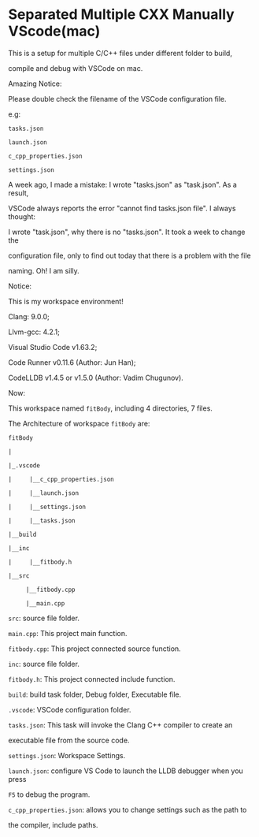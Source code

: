 # Separated Multiple CXX Manually VScode(mac)

This is a setup for multiple C/C++ files under different folder to build, 

compile and debug with VSCode on mac.

Amazing Notice:

Please double check the filename of the VSCode configuration file.

e.g:

`tasks.json`

`launch.json`

`c_cpp_properties.json`

`settings.json`

A week ago, I made a mistake: I wrote "tasks.json" as "task.json". As a result,

VSCode always reports the error "cannot find tasks.json file". I always thought:

I wrote "task.json", why there is no "tasks.json". It took a week to change the

configuration file, only to find out today that there is a problem with the file

naming. Oh! I am silly.

Notice: 

This is my workspace environment!

Clang: 9.0.0;

Llvm-gcc: 4.2.1;

Visual Studio Code v1.63.2;

Code Runner v0.11.6 (Author: Jun Han);

CodeLLDB v1.4.5 or v1.5.0 (Author: Vadim Chugunov).

Now:

This workspace named `fitBody`, including 4 directories, 7 files.

The Architecture of workspace `fitBody` are:


    fitBody

    |

    |_.vscode

    |     |__c_cpp_properties.json

    |     |__launch.json

    |     |__settings.json

    |     |__tasks.json

    |__build

    |__inc

    |     |__fitbody.h

    |__src

         |__fitbody.cpp
     
         |__main.cpp
         
     
`src`: source file folder.
     
`main.cpp`: This project main function.

`fitbody.cpp`: This project connected source function.

`inc`: source file folder.

`fitbody.h`: This project connected include function.

`build`: build task folder, Debug folder, Executable file.

`.vscode`: VSCode configuration folder.

`tasks.json`: This task will invoke the Clang C++ compiler to create an 

executable file from the source code.

`settings.json`: Workspace Settings.

`launch.json`: configure VS Code to launch the LLDB debugger when you press

`F5` to debug the program.

`c_cpp_properties.json`: allows you to change settings such as the path to 

the compiler, include paths.
